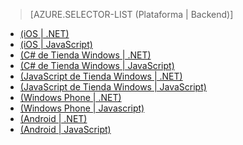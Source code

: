 ﻿> [AZURE.SELECTOR-LIST (Plataforma | Backend)]
- [(iOS | .NET)](/es-es/documentation/articles/mobile-services-dotnet-backend-ios-push-notifications-app-users/)
- [(iOS | JavaScript)](/es-es/documentation/articles/mobile-services-javascript-backend-ios-push-notifications-app-users/)
- [(C# de Tienda Windows | .NET)](/es-es/documentation/articles/mobile-services-dotnet-backend-windows-store-dotnet-push-notifications-app-users/)
- [(C# de Tienda Windows | JavaScript)](/es-es/documentation/articles/mobile-services-javascript-backend-windows-store-dotnet-push-notifications-app-users/)
- [(JavaScript de Tienda Windows | .NET)](/es-es/documentation/articles/mobile-services-dotnet-backend-windows-store-javascript-push-notifications-app-users/)
- [(JavaScript de Tienda Windows | JavaScript)](/es-es/documentation/articles/mobile-services-javascript-backend-windows-store-javascript-push-notifications-app-users/)
- [(Windows Phone | .NET)](/es-es/documentation/articles/mobile-services-dotnet-backend-windows-phone-push-notifications-app-users/)
- [(Windows Phone | Javascript)](/es-es/documentation/articles/mobile-services-javascript-backend-windows-phone-push-notifications-app-users/)
- [(Android | .NET)](/es-es/documentation/articles/mobile-services-dotnet-backend-android-push-notifications-app-users/)
- [(Android | JavaScript)](/es-es/documentation/articles/mobile-services-javascript-backend-android-push-notifications-app-users/)

<!--HONumber=42-->
